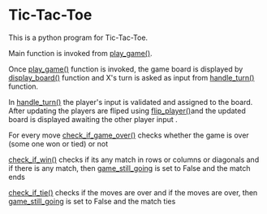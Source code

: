 # Tic-Tac-Toe
This is a python program for Tic-Tac-Toe.


Main function is invoked from [play_game()](https://github.com/alyysa/Tic-Tac-Toe/blob/9b0278a0e7bf5fbb3aba44f25464398774c379db/main.py#L158).

Once [play_game()](https://github.com/alyysa/Tic-Tac-Toe/blob/9b0278a0e7bf5fbb3aba44f25464398774c379db/main.py#L28) function is invoked, the game board is displayed by [display_board()](https://github.com/alyysa/Tic-Tac-Toe/blob/9b0278a0e7bf5fbb3aba44f25464398774c379db/main.py#L21) function and X's turn is asked as input from [handle_turn()](https://github.com/alyysa/Tic-Tac-Toe/blob/9b0278a0e7bf5fbb3aba44f25464398774c379db/main.py#L48) function.

In [handle_turn()](https://github.com/alyysa/Tic-Tac-Toe/blob/9b0278a0e7bf5fbb3aba44f25464398774c379db/main.py#L48) the player's input is validated and assigned to the board. After updating the players are fliped using [flip_player()](https://github.com/alyysa/Tic-Tac-Toe/blob/9b0278a0e7bf5fbb3aba44f25464398774c379db/main.py#L98)and the updated board is displayed awaiting the other player input .

For every move [check_if_game_over()](https://github.com/alyysa/Tic-Tac-Toe/blob/9b0278a0e7bf5fbb3aba44f25464398774c379db/main.py#L77) checks whether the game is over (some one won or tied) or not


[check_if_win()](https://github.com/alyysa/Tic-Tac-Toe/blob/9b0278a0e7bf5fbb3aba44f25464398774c379db/main.py#L82) checks if its any match in rows or columns or diagonals and if there is any match, then [game_still_going](https://github.com/alyysa/Tic-Tac-Toe/blob/9b0278a0e7bf5fbb3aba44f25464398774c379db/main.py#L113) is set to False and the match ends

[check_if_tie()](https://github.com/alyysa/Tic-Tac-Toe/blob/9b0278a0e7bf5fbb3aba44f25464398774c379db/main.py#L90) checks if the moves are over and if the moves are over, then [game_still_going](https://github.com/alyysa/Tic-Tac-Toe/blob/9b0278a0e7bf5fbb3aba44f25464398774c379db/main.py#L94) is set to False and the match ties




